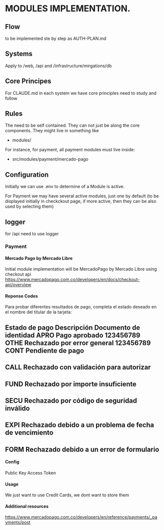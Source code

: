# MODULES IMPLEMENTATION.

## Flow
to be implemented ste by step as AUTH-PLAN.md

## Systems
Apply to /web, /api and /infrastructure/mirgations/db

## Core Principes
For CLAUDE.md in each system we have core principles need to study and follow

## Rules
The need to be self contained. They can not just be along the core components.
They might live in something like
- modules/

For instance, for payment, all payment modules must live inside:
- src/modules/payment/mercado-pago

## Configuration
Initially we can use .env to determine of a Module is active.

For Payment we may have several active modules, just one by default (to be displayed initially in checkckout page, if more active, then they can be also used by selecting them)

## logger
for /api need to use logger

### Payment

#### Mercado Pago by Mercado Libre

Initial module implementation will be MercadoPago by Mercado Libre using checkout api
https://www.mercadopago.com.co/developers/en/docs/checkout-api/overview

#### Reponse Codes

Para probar diferentes resultados de pago, completa el estado deseado en el nombre del titular de la tarjeta:

Estado de pago	Descripción	Documento de identidad
APRO
Pago aprobado
123456789
OTHE
Rechazado por error general
123456789
CONT
Pendiente de pago
-
CALL
Rechazado con validación para autorizar
-
FUND
Rechazado por importe insuficiente
-
SECU
Rechazado por código de seguridad inválido
-
EXPI
Rechazado debido a un problema de fecha de vencimiento
-
FORM
Rechazado debido a un error de formulario
-

#### Config
Public Key
Access Token

#### Usage
We just want to use Credit Cards, we dont want to store them


#### Additional resources

https://www.mercadopago.com.co/developers/en/reference/payments/_payments/post
